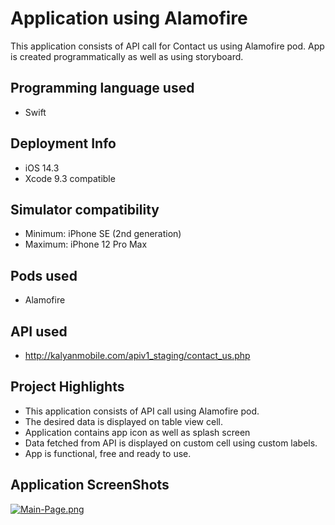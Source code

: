 # Application using Alamofire

This application consists of API call for Contact us using Alamofire pod. App is created programmatically as well as using storyboard.

## Programming language used
- Swift

## Deployment Info
- iOS 14.3
- Xcode 9.3 compatible

## Simulator compatibility
- Minimum: iPhone SE (2nd generation)
- Maximum: iPhone 12 Pro Max

## Pods used
- Alamofire

## API used
- http://kalyanmobile.com/apiv1_staging/contact_us.php

## Project Highlights
- This application consists of API call using Alamofire pod.
- The desired data is displayed on table view cell.
- Application contains app icon as well as splash screen
- Data fetched from API is displayed on custom cell using custom labels.
- App is functional, free and ready to use.

## Application ScreenShots

[![Main-Page.png](https://i.postimg.cc/nLNRqD2V/Main-Page.png)](https://postimg.cc/B8cB0tRR)
